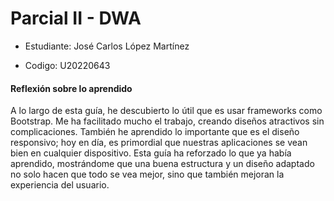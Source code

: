 
# Parcial II - DWA

- Estudiante: José Carlos López Martínez

- Codigo: U20220643

#### Reflexión sobre lo aprendido

A lo largo de esta guía, he descubierto lo útil que es usar frameworks como Bootstrap. Me ha facilitado mucho el trabajo, creando diseños atractivos sin complicaciones. También he aprendido lo importante que es el diseño responsivo; hoy en día, es primordial que nuestras aplicaciones se vean bien en cualquier dispositivo. Esta guía ha reforzado lo que ya había aprendido, mostrándome que una buena estructura y un diseño adaptado no solo hacen que todo se vea mejor, sino que también mejoran la experiencia del usuario. 


